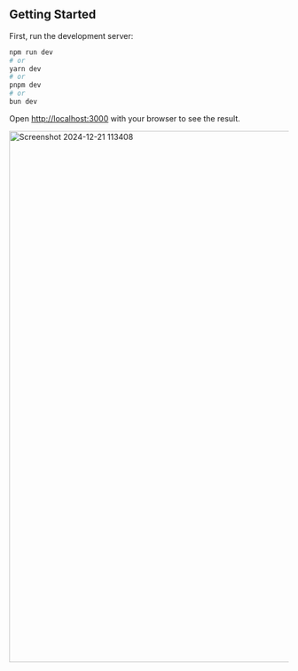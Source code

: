## Getting Started

First, run the development server:

```bash
npm run dev
# or
yarn dev
# or
pnpm dev
# or
bun dev
```

Open [http://localhost:3000](http://localhost:3000) with your browser to see the result.

<img width="959" alt="Screenshot 2024-12-21 113408" src="https://github.com/user-attachments/assets/75aa1273-69b3-4a47-b9c5-1e54e481ea13" />
